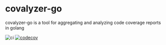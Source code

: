 # covalyzer-go
covalyzer-go is a tool for aggregating and analyzing code coverage reports in golang

![ci](https://github.com/nokamoto/covalyzer-go/actions/workflows/ci.yaml/badge.svg)
[![codecov](https://codecov.io/gh/nokamoto/covalyzer-go/graph/badge.svg?token=XKC39T8E06)](https://codecov.io/gh/nokamoto/covalyzer-go)
